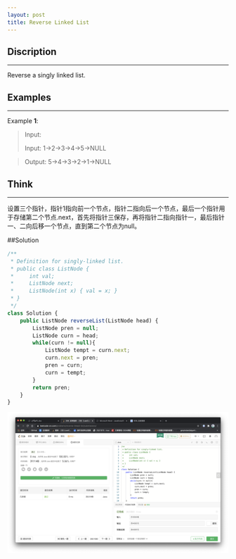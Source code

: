 ```yaml
---
layout: post
title: Reverse Linked List
---
```


## Discription

---

Reverse a singly linked list.

## Examples

---

Example **1**:

> Input:
>
> Input: 1->2->3->4->5->NULL

> Output: 5->4->3->2->1->NULL

## Think

---

设置三个指针，指针1指向前一个节点，指针二指向后一个节点，最后一个指针用于存储第二个节点.next，首先将指针三保存，再将指针二指向指针一，最后指针一、二向后移一个节点，直到第二个节点为null。

##Solution

```js
/**
 * Definition for singly-linked list.
 * public class ListNode {
 *     int val;
 *     ListNode next;
 *     ListNode(int x) { val = x; }
 * }
 */
class Solution {
    public ListNode reverseList(ListNode head) {
        ListNode pren = null;
        ListNode curn = head;
        while(curn != null){
            ListNode tempt = curn.next;
            curn.next = pren;
            pren = curn;
            curn = tempt;
        }
        return pren;
    }
}
```

![_config.yml](../images/反转链表.png)